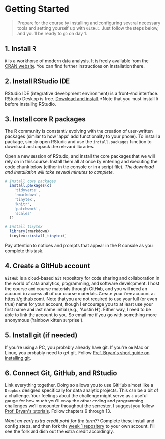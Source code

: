 # Getting Started

> Prepare for the course by installing and configuring several necessary tools and setting yourself up with `GitHub`. Just follow the steps below, and you'll be ready to go on day 1.

## 1. Install R
`R` is a workhorse of modern data analysis. It is freely available from the [CRAN website](https://mirrors.nics.utk.edu/cran/). You can find further instructions on installation there.


## 2. Install RStudio IDE
RStudio IDE (integrative development environment) is a front-end interface. RStudio Desktop is free. [Download and install](https://www.rstudio.com/products/rstudio/download/). *Note that you must install `R` before installing RStudio.


## 3. Install core R packages
The R community is constantly evolving with the creation of user-written packages (similar to how 'apps' add functionality to your phone). To install a package, simply open RStudio and use the `install.packages` function to download and unpack the relevant libraries. 

Open a new session of RStudio, and install the core packages that we will rely on in this course. Install them all at once by entering and executing the code chunk below (either in the console or in a script file). *The download and installation will take several minutes to complete.*

``` r
# Install core packages
  install.packages(c(
    'tidyverse',
    'rmarkdown',
    'tinytex',
    'knitr',
    'patchwork',
    'scales'
  ))

# Install tinytex  
  library(rmarkdown)
  tinytex::install_tinytex()
```

Pay attention to notices and prompts that appear in the R console as you complete this task.


## 4. Create a GitHub account
`GitHub` is a cloud-based `Git` repository for code sharing and collaboration in the world of data analytics, programming, and software development. I host the course and course materials through GitHub, and you will need an account to access all of our course materials. Create your free account at <https://github.com/>. Note that you are not required to use your full (or even true) name for your account, though I encourage you to at least use your first name and last name initial (e.g., 'Austin H'). Either way, I need to be able to link the account to you. So email me if you go with something more anonymous ('rainbow kitten surprise').

## 5. Install git (if needed)
If you're using a PC, you probably already have git. If you're on Mac or Linux, you probably need to get git. Follow [Prof. Bryan's short guide on installing git](https://happygitwithr.com/install-git).

## 6. Connect Git, GitHub, and RStudio
Link everything together. Doing so allows you to use GitHub almost like a `Dropbox` designed specifically for data analytic projects. This can be a bit of a challenge. Your feelings about the challenge might serve as a useful gauge for how much you'll enjoy the other coding and programming challenges we'll encounter throughout the semester. I suggest you follow [Prof. Bryan's tutorials](https://www.youtube.com/watch?v=QLFc9gw_Hfs). Follow chapters 9 through 13.

*Want an early extra credit point for the term??* Complete these install and config steps, and then fork the [week 1 repository](https://github.com/sis-data-analysis/01-monty-hall) to your own account. I'll see the fork and dish out the extra credit accordingly.
